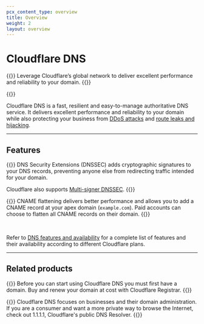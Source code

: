 ```yaml
---
pcx_content_type: overview
title: Overview
weight: 2
layout: overview
---
```


# Cloudflare DNS

{{<description>}}
Leverage Cloudflare’s global network to deliver excellent performance and reliability to your domain.
{{</description>}}

{{<plan type="all">}}

Cloudflare DNS is a fast, resilient and easy-to-manage authoritative DNS service. It delivers excellent performance and reliability to your domain while also protecting your business from [DDoS attacks](https://www.cloudflare.com/learning/ddos/what-is-a-ddos-attack/) and [route leaks and hijacking](https://www.cloudflare.com/learning/security/glossary/bgp-hijacking/).

---

## Features

{{<feature header="DNSSEC" href="/dns/dnssec/">}}
DNS Security Extensions (DNSSEC) adds cryptographic signatures to your DNS records, preventing anyone else from redirecting traffic intended for your domain.

Cloudflare also supports [Multi-signer DNSSEC](/dns/dnssec/multi-signer-dnssec/).
{{</feature>}}

{{<feature header="CNAME flattening" href="/dns/cname-flattening/">}}
CNAME flattening delivers better performance and allows you to add a CNAME record at your apex domain (`example.com`). Paid accounts can choose to flatten all CNAME records on their domain.
{{</feature>}}

<br />

Refer to [DNS features and availability](/dns/reference/all-features/) for a complete list of features and their availability according to different Cloudflare plans.

---
 
## Related products
 
{{<related header="Registrar" href="/registrar/" product="registrar">}}
Before you can start using Cloudflare DNS you must first have a domain. Buy and renew your domain at cost with Cloudflare Registrar.
{{</related>}}

{{<related header="DNS Resolver" href="/1.1.1.1/" product="1.1.1.1">}}
Cloudflare DNS focuses on businesses and their domain administration. If you are a consumer and want a more private way to browse the Internet, check out 1.1.1.1, Cloudflare's public DNS Resolver.
{{</related>}}
